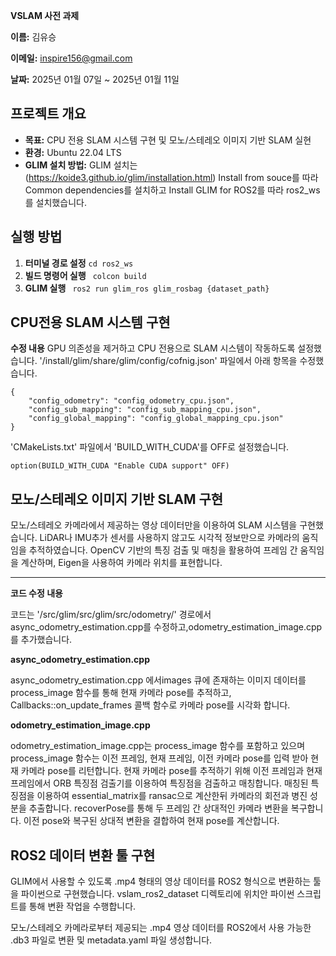 **VSLAM 사전 과제**

**이름:** 김유승

**이메일:** inspire156@gmail.com

**날짜:** 2025년 01월 07일 ~ 2025년 01월 11일

## 프로젝트 개요
- **목표:** CPU 전용 SLAM 시스템 구현 및 모노/스테레오 이미지 기반 SLAM 실현
- **환경:** Ubuntu 22.04 LTS
- **GLIM 설치 방법:** GLIM 설치는(https://koide3.github.io/glim/installation.html) Install from souce를 따라 Common dependencies를 설치하고 Install GLIM for ROS2를 따라 ros2_ws를 설치했습니다.

## 실행 방법
1. **터미널 경로 설정**
```cd ros2_ws```
2. **빌드 명령어 실행**
``` colcon build```
3. **GLIM 실행**
``` ros2 run glim_ros glim_rosbag {dataset_path}```

## CPU전용 SLAM 시스템 구현
**수정 내용**
GPU 의존성을 제거하고 CPU 전용으로 SLAM 시스템이 작동하도록 설정했습니다.
'/install/glim/share/glim/config/cofnig.json' 파일에서 아래 항목을 수정했습니다.
```
{
    "config_odometry": "config_odometry_cpu.json",
    "config_sub_mapping": "config_sub_mapping_cpu.json",
    "config_global_mapping": "config_global_mapping_cpu.json"
}
```
'CMakeLists.txt' 파일에서 'BUILD_WITH_CUDA'를 OFF로 설정했습니다.
```
option(BUILD_WITH_CUDA "Enable CUDA support" OFF)
```

## 모노/스테레오 이미지 기반 SLAM 구현
모노/스테레오 카메라에서 제공하는 영상 데이터만을 이용하여 SLAM 시스템을 구현했습니다.
LiDAR나 IMU추가 센서를 사용하지 않고도 시각적 정보만으로 카메라의 움직임을 추적하였습니다. OpenCV 기반의 특징 검출 및 매칭을 활용하여 프레임 간 움직임을 계산하며, Eigen을 사용하여 카메라 위치를 표현합니다.

---

**코드 수정 내용**

코드는 '/src/glim/src/glim/src/odometry/' 경로에서 async_odometry_estimation.cpp를 수정하고,odometry_estimation_image.cpp를 추가했습니다.

**async_odometry_estimation.cpp**

async_odometry_estimation.cpp 에서images 큐에 존재하는 이미지 데이터를 process_image 함수를 통해 현재 카메라 pose를 추적하고, Callbacks::on_update_frames 콜백 함수로 카메라 pose를 시각화 합니다.

**odometry_estimation_image.cpp**

odometry_estimation_image.cpp는 process_image 함수를 포함하고 있으며 process_image 함수는 이전 프레임, 현재 프레임, 이전 카메라 pose를 입력 받아 현재 카메라 pose를 리턴합니다.
현재 카메라 pose를 추적하기 위해 이전 프레임과 현재 프레임에서 ORB 특징점 검출기를 이용하여 특징점을 검출하고 매칭합니다. 매칭된 특징점을 이용하여 essential_matrix를 ransac으로 계산한뒤 카메라의 회전과 병진 성분을 추출합니다. recoverPose를 통해 두 프레임 간 상대적인 카메라 변환을 복구합니다. 이전 pose와 복구된 상대적 변환을 결합하여 현재 pose를 계산합니다.


## ROS2 데이터 변환 툴 구현
GLIM에서 사용할 수 있도록 .mp4 형태의 영상 데이터를 ROS2 형식으로 변환하는 툴을 파이썬으로 구현했습니다.
vslam_ros2_dataset 디렉토리에 위치안 파이썬 스크립트를 통해 변환 작업을 수행합니다.

모노/스테레오 카메라로부터 제공되는 .mp4 영상 데이터를 ROS2에서 사용 가능한 .db3 파일로 변환 및 metadata.yaml 파일 생성합니다.
